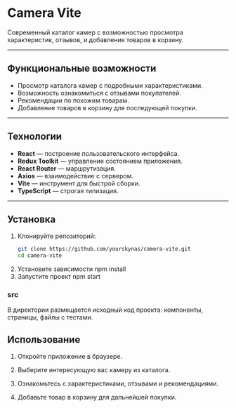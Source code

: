 # Camera Vite

Современный каталог камер с возможностью просмотра характеристик, отзывов, и добавления товаров в корзину.

---

## Функциональные возможности
- Просмотр каталога камер с подробными характеристиками.
- Возможность ознакомиться с отзывами покупателей.
- Рекомендации по похожим товарам.
- Добавление товаров в корзину для последующей покупки.

---

## Технологии
- **React** — построение пользовательского интерфейса.
- **Redux Toolkit** — управление состоянием приложения.
- **React Router** — маршрутизация.
- **Axios** — взаимодействие с сервером.
- **Vite** — инструмент для быстрой сборки.
- **TypeScript** — строгая типизация.

---

## Установка

1. Клонируйте репозиторий:
   ```bash
   git clone https://github.com/yourskynas/camera-vite.git
   cd camera-vite
2. Установите зависимости
   npm install
3. Запустите проект
   npm start

### src

В директории размещается исходный код проекта: компоненты, страницы, файлы с тестами.

## Использование

1. Откройте приложение в браузере.

2. Выберите интересующую вас камеру из каталога.

3. Ознакомьтесь с характеристиками, отзывами и рекомендациями.

4. Добавьте товар в корзину для дальнейшей покупки.
